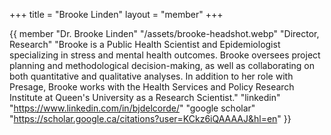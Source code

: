 +++
title = "Brooke Linden"
layout = "member"
+++

{{ member
"Dr. Brooke Linden"
"/assets/brooke-headshot.webp"
"Director, Research"
"Brooke is a Public Health Scientist and Epidemiologist specializing in stress and mental health outcomes. Brooke oversees project planning and methodological decision-making, as well as collaborating on both quantitative and qualitative analyses. In addition to her role with Presage, Brooke works with the Health Services and Policy Research Institute at Queen's University as a Research Scientist."
"linkedin" "https://www.linkedin.com/in/bjdelcorde/"
"google scholar" "https://scholar.google.ca/citations?user=KCkz6iQAAAAJ&hl=en"
}}
